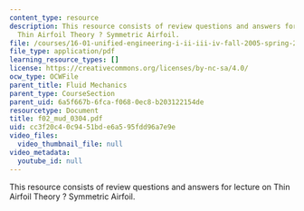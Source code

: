 ```yaml
---
content_type: resource
description: This resource consists of review questions and answers for lecture on
  Thin Airfoil Theory ? Symmetric Airfoil.
file: /courses/16-01-unified-engineering-i-ii-iii-iv-fall-2005-spring-2006/cc3f20c40c9451bde6a595fdd96a7e9e_f02_mud_0304.pdf
file_type: application/pdf
learning_resource_types: []
license: https://creativecommons.org/licenses/by-nc-sa/4.0/
ocw_type: OCWFile
parent_title: Fluid Mechanics
parent_type: CourseSection
parent_uid: 6a5f667b-6fca-f068-0ec8-b203122154de
resourcetype: Document
title: f02_mud_0304.pdf
uid: cc3f20c4-0c94-51bd-e6a5-95fdd96a7e9e
video_files:
  video_thumbnail_file: null
video_metadata:
  youtube_id: null
---
```

This resource consists of review questions and answers for lecture on Thin Airfoil Theory ? Symmetric Airfoil.
